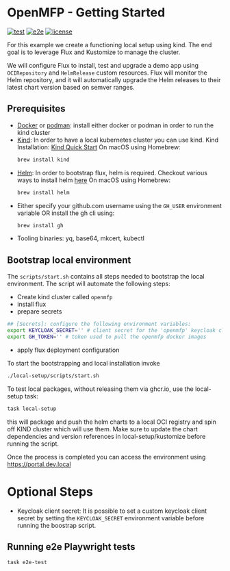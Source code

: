 # OpenMFP - Getting Started

[![test](https://github.com/fluxcd/flux2-kustomize-helm-example/workflows/test/badge.svg)](https://github.com/fluxcd/flux2-kustomize-helm-example/actions)
[![e2e](https://github.com/fluxcd/flux2-kustomize-helm-example/workflows/e2e/badge.svg)](https://github.com/fluxcd/flux2-kustomize-helm-example/actions)
[![license](https://img.shields.io/github/license/fluxcd/flux2-kustomize-helm-example.svg)](https://github.com/fluxcd/flux2-kustomize-helm-example/blob/main/LICENSE)

For this example we create a functioning local setup using kind.
The end goal is to leverage Flux and Kustomize to manage the cluster.

We will configure Flux to install, test and upgrade a demo app using
`OCIRepository` and `HelmRelease` custom resources.
Flux will monitor the Helm repository, and it will automatically
upgrade the Helm releases to their latest chart version based on semver ranges.

## Prerequisites

- [Docker](https://www.docker.com) or [podman](https://podman.io): install either docker or podman in order to run the kind cluster
- [Kind](https://kind.sigs.k8s.io/): In order to have a local kubernetes cluster you can use kind. Kind Installation: [Kind Quick Start](https://kind.sigs.k8s.io/docs/user/quick-start/)
  On macOS using Homebrew:
  ```sh
  brew install kind
  ```
- [Helm](https://helm.sh/): In order to bootstrap flux, helm is required. Checkout various ways to install helm [here](https://helm.sh/docs/intro/install/)
  On macOS using Homebrew:
  ```sh
  brew install helm
  ```
- Either specify your github.com username using the `GH_USER` environment variable OR install the gh cli using:
    ```sh
    brew install gh
    ```
- Tooling binaries: yq, base64, mkcert, kubectl

## Bootstrap local environment

The `scripts/start.sh` contains all steps needed to bootstrap the local environment. The script will automate the following steps:
- Create kind cluster called `openmfp`
- install flux
- prepare secrets

```sh
## [Secrets]: configure the following environment variables:
export KEYCLOAK_SECRET='' # client secret for the 'openmfp' keycloak client
export GH_TOKEN='' # token used to pull the openmfp docker images
```
- apply flux deployment configuration

To start the bootstrapping and local installation invoke
```sh
./local-setup/scripts/start.sh
```

To test local packages, without releasing them via ghcr.io, use the local-setup task:
```sh
task local-setup
```
this will package and push the helm charts to a local OCI registry and spin off KIND cluster which will use them. Make sure to update the chart dependencies and version references in local-setup/kustomize before running the script.

Once the process is completed you can access the environment using https://portal.dev.local

# Optional Steps

- Keycloak client secret: It is possible to set a custom keycloak client secret by setting the `KEYCLOAK_SECRET` environment variable before running the boostrap script.

## Running e2e Playwright tests
```sh
task e2e-test
```